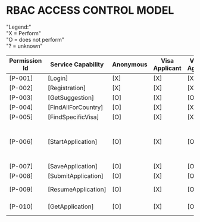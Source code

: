 # RBAC ACCESS CONTROL MODEL

"Legend:"  
"X = Perform"  
"O = does not perform"  
"? = unknown"  

| Permission Id       | Service Capability           | Anonymous        | Visa Applicant    | Visa Agent      | Support Specialist | Branch Manager     | Admin             | endpoint           | constraints       |
|----------------------|-------------------|-------------------|-------------------|-------------------|----------------------|--------------------|-------------------|---------------------|-------------------|
| [P-001]    | [Login]       | [X]     | [X]| [X] | [X]| [X] | [X]         | [GET + /Auth/Login]        |  |
| [P-002]    | [Registration]       | [X]     | [X]| [X] | [X]| [X] | [X]  | [POST + /Auth/register]       |   |
| [P-003]    | [GetSuggestion]       | [O]     | [X]| [O]| [O] | [O]| [O] | [GET + /Visa/Suggestion ]     |   |
| [P-004]    | [FindAllForCountry]       | [O]     | [X]| [X] | [X]| [O] | [O]         | [GET + /Visa/FindAllForCountry]| |
| [P-005]    | [FindSpecificVisa]       | [O]     | [X]| [X] | [X]| [O] | [O]         | [GET + /Visa/FindVisa]|   |
| [P-006]    | [StartApplication]       | [O]     | [X]| [O] | [O]| [O] | [O]         | [GET + /Visa/Application/Start]        | [Must have a visa id via suggestion or find apis]   |
| [P-007]    | [SaveApplication]       | [O]     | [X]| [O] | [O]| [O] | [O]         | [POST + /Visa/Application/Save]        |    |
| [P-008]    | [SubmitApplication]       | [O]     | [X]| [O] | [O]| [O] | [O]         | [Get + /Visa/Application/Submit]        |    |
| [P-009]    | [ResumeApplication]       | [O]     | [X]| [O] | [O]| [O] | [O]         | [GET + /Visa/Application/Resume]        |    |
| [P-010]    | [GetApplication]       | [O]     | [X]| [O] | [O]| [O] | [O]         | [GET + /Visa/Application/GetApplication]        |    |